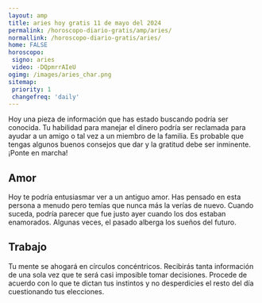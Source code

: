 ```yaml
---
layout: amp
title: aries hoy gratis 11 de mayo del 2024 
permalink: /horoscopo-diario-gratis/amp/aries/
normallink: /horoscopo-diario-gratis/aries/
home: FALSE
horoscopo:
 signo: aries
 video: -DQpmrrAIeU
ogimg: /images/aries_char.png
sitemap:
 priority: 1
 changefreq: 'daily'
---
```



Hoy una pieza de información que has estado buscando podría ser conocida. Tu habilidad para manejar el dinero podría ser reclamada para ayudar a un amigo o tal vez a un miembro de la familia. Es probable que tengas algunos buenos consejos que dar y la gratitud debe ser inminente. ¡Ponte en marcha!

## Amor

Hoy te podría entusiasmar ver a un antiguo amor. Has pensado en esta persona a menudo pero temías que nunca más la verías de nuevo. Cuando suceda, podría parecer que fue justo ayer cuando los dos estaban enamorados. Algunas veces, el pasado alberga los sueños del futuro.

## Trabajo

Tu mente se ahogará en círculos concéntricos. Recibirás tanta información de una sola vez que te será casi imposible tomar decisiones. Procede de acuerdo con lo que te dictan tus instintos y no desperdicies el resto del día cuestionando tus elecciones.